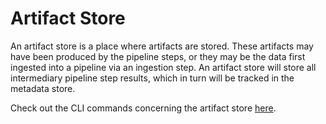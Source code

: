 # Artifact Store

An artifact store is a place where artifacts are stored. These artifacts may have been produced by the pipeline steps,
or they may be the data first ingested into a pipeline via an ingestion step. An artifact store will store all
intermediary pipeline step results, which in turn will be tracked in the metadata store.

Check out the CLI commands concerning the artifact store
[here](https://apidocs.zenml.io/latest/cli/#zenml.cli--customizing-your-artifact-store).